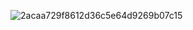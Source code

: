 ![2acaa729f8612d36c5e64d9269b07c15](https://github.com/user-attachments/assets/a39cc6dc-0d3d-4105-976f-8b435fda3d63)
